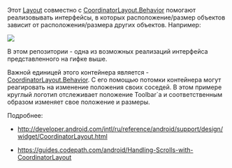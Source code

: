 Этот [Layout](http://developer.android.com/intl/ru/reference/android/support/design/widget/CoordinatorLayout.html) совместно с [CoordinatorLayout.Behavior](http://developer.android.com/reference/android/support/design/widget/CoordinatorLayout.Behavior.html) помогают реализовывать интерфейсы, в которых расположение/размер объектов зависит от расположения/размера других объектов. Например:

![](https://github.com/fs/android-examples/blob/master/CoordinatorLayout/assert/coordinator.gif?raw=true)


В этом репозитории - одна из возможных реализаций интерфейса представленного на гифке выше.

Важной единицей этого контейнера является - [CoordinatorLayout.Behavior](http://developer.android.com/reference/android/support/design/widget/CoordinatorLayout.Behavior.html). С его помощью потомки контейнера могут реагировать на изменение положения своих соседей. В этом примере круглый логотип отслеживает положение Toolbar`а и соответственным образом изменяет свое положение и размеры.

Подробнее:
* http://developer.android.com/intl/ru/reference/android/support/design/widget/CoordinatorLayout.html

* https://guides.codepath.com/android/Handling-Scrolls-with-CoordinatorLayout
